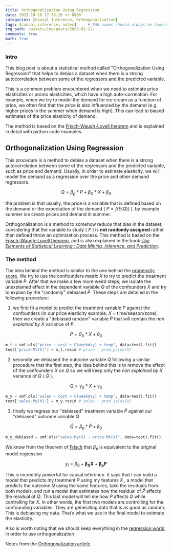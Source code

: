 ```yaml
---
title: Orthogonalization Using Regression
date: 2023-10-18 17:38:26 +/-0800
categories: [Causal Inference, Orthogonalization]
tags: [causal_inference, notes]     # TAG names should always be lowercase
img_path: /assets/img/posts/2023-01-12/
comments: true
math: true
---
```


### Intro 

This blog post is about a statistical method called "Orthogonalization Using Regression" that helps to debias a dataset when there is a strong autocorrelation between some of the regressors and the predicted variable. 

This is a common problem encountered when we need to estimate price elasticities or promo elasticities, which have a high auto-correlation. For example, when we try to model the demand for ice cream as a function of price, we often find that the price is also influenced by the demand (e.g. higher prices in the summer when demand is high). This can lead to biased estimates of the price elasticity of demand. 

The method is based on the [Frisch-Waugh-Lovell theorem][2] and is explained in detail with python code examples. 

## Orthogonalization Using Regression

This procedure is a method to debias a dataset when there is a strong autocorrelation between some of the regressors and the predicted variable, such as price and demand. Usually, in order to estimate elasticity, we will model the demand as a regression over the price and other demand regressors. 

$$Q = \beta_p * P + \beta_X*X + \beta_0$$

the problem is that usually, the price is a variable that is defined based on the demand or the expectation of the demand ( $P =f(E(Q))$ ). by example summer ice cream prices and demand in summer. 

Orthogonalization is a method to somehow reduce that bias in the dataset, considering that the variable to study ( $P$ ) is **not randomly assigned** rather than defined throw an optimization process. This method is based on the [Frisch–Waugh–Lovell theorem][2], and is also explained in the book [*The Elements of Statistical Learning : Data Mining, Inference, and Prediction*][3]. 

### The method 

The idea behind the method is similar to the one behind the [propensity score][4]. We try to use the confounders matrix $X$ to try to predict the treatment variable $P$. After that we make a few more weird steps; we isolate the unexplained effect in the dependent variable $Q$ of the confounders $X$ and try to explain by the "randomly" debiased $\hat{P}$. These steps are detailed in the following procedure:

1. we first fit a model to predict the treatment variable $P$ against the confounders (in our price elasticity example, $X$ = time/season/zone), then we create a "debiased random" variable $\hat{P}$ that will contain the *non explained by X* variance of $P$. 

$$P = \theta_X*X + \theta_0$$

```python 
m_t = smf.ols("price ~ cost + C(weekday) + temp", data=test).fit()
test['price-Mt(X)'] = m_t.resid # price - pred_price(X)
```

2. secondly we debiased the outcome variable $Q$ following a similar procedure that the first step, the idea behind this is to remove the effect of the confounders $X$ on $Q$ so we will keep only the _non explained by X_ variance of $Q$ ( $\hat{Q}$ ).

$$Q = \gamma_X*X + \gamma_0$$

```python 
m_y = smf.ols("sales ~ cost + C(weekday) + temp", data=test).fit()
test['sales-My(X)'] = m_y.resid # sales - pred_sales(X)
```

3. finally we regress our "debiased" treatment variable $\hat{P}$ against our "debiased" outcome variable $\hat{Q}$

$$\hat{Q} = \beta_p *\hat{P} + \beta_0 $$
```python 
m_y_debiased = smf.ols("sales-My(X) ~ price-Mt(X)", data=test).fit()
```

We know from the theorem of [Frisch][2] that $\beta_p$ is equivalent to the original model regression

$$y_i = \beta_0 + \pmb{\beta_X X} + \pmb{\beta_p P} $$

This is incredibly powerful for causal inference. It says that I can build a model that predicts my treatment $P$ using my features $X$ , a model that predicts the outcome $Q$ using the same features, take the residuals from both models, and run a model that estimates how the residual of $\hat{P}$  affects the residual of $\hat{Q}$. This last model will tell me how $P$ affects $Q$  while controlling for $X$. In other words, the first two models are controlling for the confounding variables. They are generating data that is as good as random. This is debiasing my data. That’s what we use in the final model to estimate the elasticity.

Also is worth noting that we should keep everything in the [regression world][5] in order to use orthogonalization

Notes from the [Orthogonalization article][1]

[Comment]: References 
[1]: <https://matheusfacure.github.io/python-causality-handbook/Debiasing-with-Orthogonalization.html#linear-regression-reborn>
[2]: <https://en.wikipedia.org/wiki/Frisch%E2%80%93Waugh%E2%80%93Lovell_theorem>
[3]: <https://hastie.su.domains/Papers/ESLII.pdf#page=71>
[4]: <https://mixtape.scunning.com/05-matching_and_subclassification#propensity-score-methods>
[5]: <https://matheusfacure.github.io/python-causality-handbook/Debiasing-with-Orthogonalization.html#key-ideas:~:text=Finally%2C%20before%20we,run%20the%20risk%3F>

